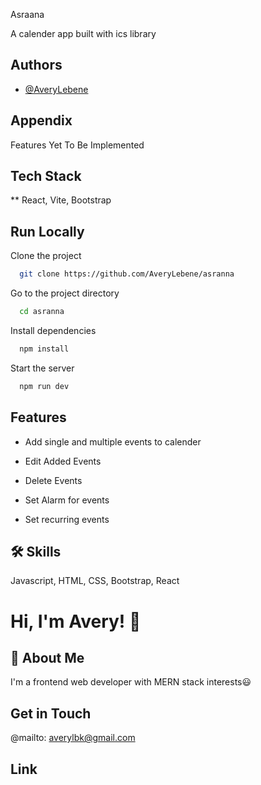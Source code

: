 Asraana

A calender app built with ics library

## Authors

- [@AveryLebene](https://github.com/AveryLebene)

## Appendix

Features Yet To Be Implemented

## Tech Stack

\*\* React, Vite, Bootstrap

## Run Locally

Clone the project

```bash
  git clone https://github.com/AveryLebene/asranna
```

Go to the project directory

```bash
  cd asranna
```

Install dependencies

```bash
  npm install
```

Start the server

```bash
  npm run dev
```

## Features

- Add single and multiple events to calender
- Edit Added Events
- Delete Events

- Set Alarm for events
- Set recurring events

## 🛠 Skills

Javascript, HTML, CSS, Bootstrap, React

# Hi, I'm Avery! 👋

## 🚀 About Me

I'm a frontend web developer with MERN stack interests😃

## Get in Touch

@mailto: averylbk@gmail.com

## Link
